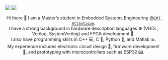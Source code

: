 [<img src="https://img.shields.io/badge/home%20page-WWW-white?&style=for-the-badge&logoColor=black" />](https://klisver-reyes.github.io/) 
[<img src="https://img.shields.io/badge/linkedin-%230077B5.svg?&style=for-the-badge&logo=linkedin&logoColor=white" />](https://www.linkedin.com/in/klisver-reyes-6340a1266/)

<p align="center">
Hi there 🤗 I am a Master’s student in Embedded Systems Engineering @<code><a href="https://imt-atlantique.fr/">IMT Atlantique</a></code>.<br>
I have a strong background in hardware description languages ⚙️ (VHDL, Verilog, SystemVerilog) and FPGA development 🧠.<br>
I also have programming skills in C++ 💻, C 🔧, Python 🐍, and Matlab 📊.<br>
My experience includes electronic circuit design 🔌, firmware development 🧩, and prototyping with microcontrollers such as ESP32 📟.
</p>
